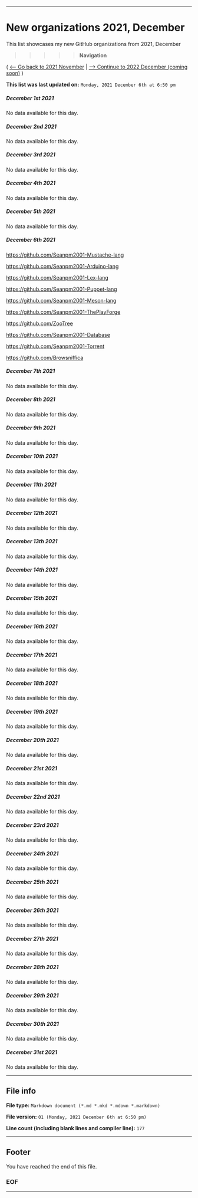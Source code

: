 
***

# New organizations 2021, December

This list showcases my new GitHub organizations from 2021, December

> > > > > **Navigation**

( [<-- Go back to 2021 November](/NewOrgs/2021/11_November/README.md) | [ --> Continue to 2022 December (coming soon)](/NewOrgs/2022/January/README.md) )

**This list was last updated on:** `Monday, 2021 December 6th at 6:50 pm`

<!-- ##### LIST !-->

##### December 1st 2021

No data available for this day.

##### December 2nd 2021

No data available for this day.

##### December 3rd 2021

No data available for this day.

##### December 4th 2021

No data available for this day.

##### December 5th 2021

No data available for this day.

##### December 6th 2021

https://github.com/Seanpm2001-Mustache-lang

https://github.com/Seanpm2001-Arduino-lang

https://github.com/Seanpm2001-Lex-lang

https://github.com/Seanpm2001-Puppet-lang

https://github.com/Seanpm2001-Meson-lang

https://github.com/Seanpm2001-ThePlayForge

https://github.com/ZooTree

https://github.com/Seanpm2001-Database

https://github.com/Seanpm2001-Torrent

https://github.com/Browsniffica

##### December 7th 2021

No data available for this day.

##### December 8th 2021

No data available for this day.

##### December 9th 2021

No data available for this day.

##### December 10th 2021

No data available for this day.

##### December 11th 2021

No data available for this day.

##### December 12th 2021

No data available for this day.

##### December 13th 2021

No data available for this day.

##### December 14th 2021

No data available for this day.

##### December 15th 2021

No data available for this day.

##### December 16th 2021

No data available for this day.

##### December 17th 2021

No data available for this day.

##### December 18th 2021

No data available for this day.

##### December 19th 2021

No data available for this day.

##### December 20th 2021

No data available for this day.

##### December 21st 2021

No data available for this day.

##### December 22nd 2021

No data available for this day.

##### December 23rd 2021

No data available for this day.

##### December 24th 2021

No data available for this day.

##### December 25th 2021

No data available for this day.

##### December 26th 2021

No data available for this day.

##### December 27th 2021

No data available for this day.

##### December 28th 2021

No data available for this day.

##### December 29th 2021

No data available for this day.

##### December 30th 2021

No data available for this day.

##### December 31st 2021

No data available for this day.

***

## File info

**File type:** `Markdown document (*.md *.mkd *.mdown *.markdown)`

**File version:** `01 (Monday, 2021 December 6th at 6:50 pm)`

**Line count (including blank lines and compiler line):** `177`

***

## Footer

You have reached the end of this file.

### EOF

***
